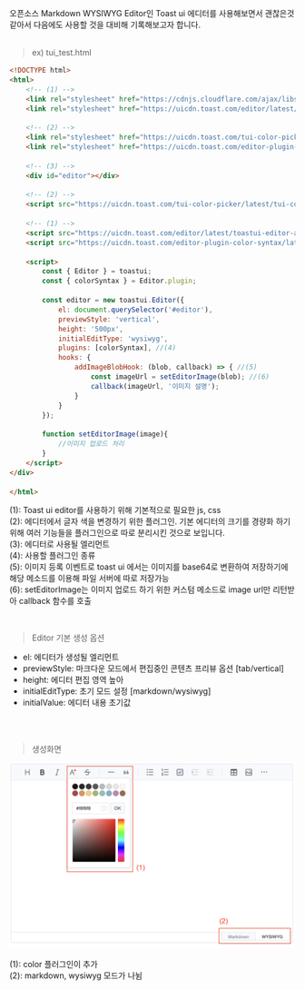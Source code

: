 오픈소스 Markdown WYSIWYG Editor인 Toast ui 에디터를 사용해보면서 괜찮은것 같아서 다음에도 사용할 것을 대비해 기록해보고자 합니다. <br><br>

> ex) tui_test.html
~~~html
<!DOCTYPE html>
<html>
    <!-- (1) -->
    <link rel="stylesheet" href="https://cdnjs.cloudflare.com/ajax/libs/codemirror/5.48.4/codemirror.min.css"/>
    <link rel="stylesheet" href="https://uicdn.toast.com/editor/latest/toastui-editor.min.css" />

    <!-- (2) -->
    <link rel="stylesheet" href="https://uicdn.toast.com/tui-color-picker/latest/tui-color-picker.min.css"/>
    <link rel="stylesheet" href="https://uicdn.toast.com/editor-plugin-color-syntax/latest/toastui-editor-plugin-color-syntax.min.css"/>
    
    <!-- (3) -->
    <div id="editor"></div>

    <!-- (2) -->
    <script src="https://uicdn.toast.com/tui-color-picker/latest/tui-color-picker.min.js"></script>

    <!-- (1) -->
    <script src="https://uicdn.toast.com/editor/latest/toastui-editor-all.min.js"></script>
    <script src="https://uicdn.toast.com/editor-plugin-color-syntax/latest/toastui-editor-plugin-color-syntax.min.js"></script>

    <script>
        const { Editor } = toastui;
        const { colorSyntax } = Editor.plugin;

        const editor = new toastui.Editor({
            el: document.querySelector('#editor'),
            previewStyle: 'vertical',
            height: '500px',
            initialEditType: 'wysiwyg',
            plugins: [colorSyntax], //(4)
            hooks: {
                addImageBlobHook: (blob, callback) => { //(5)
                    const imageUrl = setEditorImage(blob); //(6)
                    callback(imageUrl, '이미지 설명');
                }
            }
        });
      
        function setEditorImage(image){
            //이미지 업로드 처리
        }
    </script>
</div>

</html>
~~~

(1): Toast ui editor를 사용하기 위해 기본적으로 필요한 js, css <br>
(2): 에디터에서 글자 색을 변경하기 위한 플러그인. 기본 에디터의 크기를 경량화 하기 위해 여러 기능들을 플러그인으로 따로 분리시킨 것으로 보입니다. <br>
(3): 에디터로 사용될 엘리먼트 <br>
(4): 사용할 플러그인 종류 <br>
(5): 이미지 등록 이벤트로 toast ui 에서는 이미지를 base64로 변환하여 저장하기에 해당 메소드를 이용해 파일 서버에 따로 저장가능 <br>
(6): setEditorImage는 이미지 업로드 하기 위한 커스텀 메소드로 image url만 리턴받아 callback 함수를 호출 <br>

<br>

> Editor 기본 생성 옵션

- el: 에디터가 생성될 엘리먼트
- previewStyle: 마크다운 모드에서 편집중인 콘텐츠 프리뷰 옵션 [tab/vertical]
- height: 에디터 편집 영역 높아
- initialEditType: 초기 모드 설정 [markdown/wysiwyg]
- initialValue: 에디터 내용 초기값

<br><br>

> 생성화면
<img src="/img/20220313_1.png" witdh="350px">

(1): color 플러그인이 추가 <br>
(2): markdown, wysiwyg 모드가 나뉨

